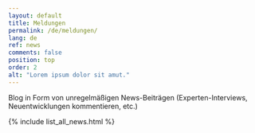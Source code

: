 ```yaml
---
layout: default
title: Meldungen
permalink: /de/meldungen/
lang: de
ref: news
comments: false
position: top
order: 2
alt: "Lorem ipsum dolor sit amut."
---
```

Blog in Form von unregelmäßigen News-Beiträgen (Experten-Interviews, Neuentwicklungen kommentieren, etc.)

{% include list_all_news.html %}
